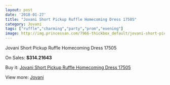 ```yaml
---
layout: post
date: '2018-01-27'
title: "Jovani Short Pickup Ruffle Homecoming Dress 17505"
category: Jovani
tags: ["ruffle","charming","party","prom","evening"]
image: http://img.princessan.com/7966-thickbox_default/jovani-short-pickup-ruffle-homecoming-dress-17505.jpg
---
```

Jovani Short Pickup Ruffle Homecoming Dress 17505

On Sales: **$314.21643**
<a href="https://www.princessan.com/en/jovani/3504-jovani-short-pickup-ruffle-homecoming-dress-17505.html"><amp-img layout="responsive" width="600" height="600" src="//img.princessan.com/7966-thickbox_default/jovani-short-pickup-ruffle-homecoming-dress-17505.jpg" alt="Jovani Short Pickup Ruffle Homecoming Dress 17505 0" /></a>
<a href="https://www.princessan.com/en/jovani/3504-jovani-short-pickup-ruffle-homecoming-dress-17505.html"><amp-img layout="responsive" width="600" height="600" src="//img.princessan.com/7967-thickbox_default/jovani-short-pickup-ruffle-homecoming-dress-17505.jpg" alt="Jovani Short Pickup Ruffle Homecoming Dress 17505 1" /></a>

Buy it: [Jovani Short Pickup Ruffle Homecoming Dress 17505](https://www.princessan.com/en/jovani/3504-jovani-short-pickup-ruffle-homecoming-dress-17505.html "Jovani Short Pickup Ruffle Homecoming Dress 17505")

View more: [Jovani](https://www.princessan.com/en/26-jovani "Jovani")